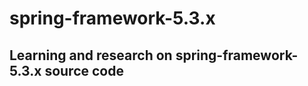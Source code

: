 # spring-framework-5.3.x
Learning and research on spring-framework-5.3.x source code
-----------------------------------------------------------------------------------
